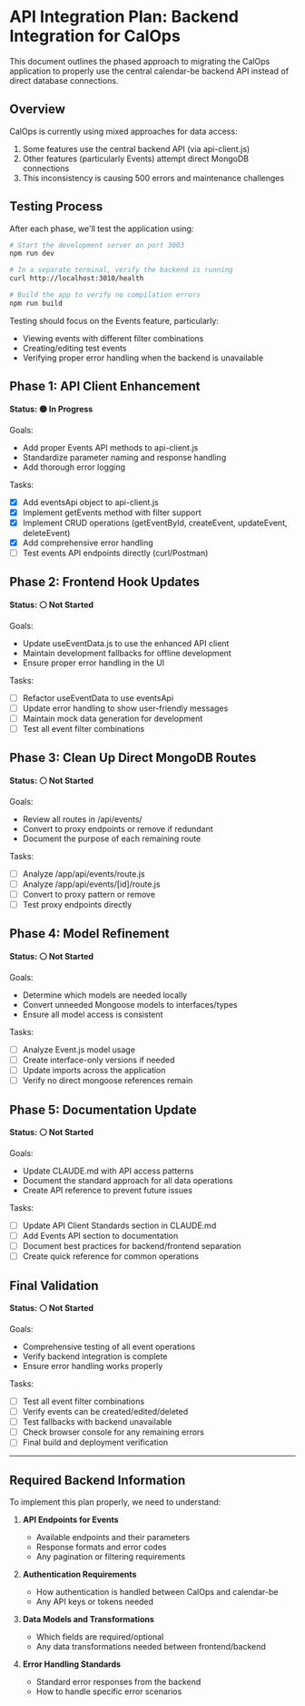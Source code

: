 # API Integration Plan: Backend Integration for CalOps

This document outlines the phased approach to migrating the CalOps application to properly use the central calendar-be backend API instead of direct database connections.

## Overview

CalOps is currently using mixed approaches for data access:
1. Some features use the central backend API (via api-client.js)
2. Other features (particularly Events) attempt direct MongoDB connections
3. This inconsistency is causing 500 errors and maintenance challenges

## Testing Process

After each phase, we'll test the application using:

```bash
# Start the development server on port 3003
npm run dev

# In a separate terminal, verify the backend is running
curl http://localhost:3010/health

# Build the app to verify no compilation errors
npm run build
```

Testing should focus on the Events feature, particularly:
- Viewing events with different filter combinations
- Creating/editing test events
- Verifying proper error handling when the backend is unavailable

## Phase 1: API Client Enhancement

**Status: 🟡 In Progress**

Goals:
- Add proper Events API methods to api-client.js
- Standardize parameter naming and response handling
- Add thorough error logging

Tasks:
- [x] Add eventsApi object to api-client.js
- [x] Implement getEvents method with filter support
- [x] Implement CRUD operations (getEventById, createEvent, updateEvent, deleteEvent)
- [x] Add comprehensive error handling
- [ ] Test events API endpoints directly (curl/Postman)

## Phase 2: Frontend Hook Updates

**Status: ⚪ Not Started**

Goals:
- Update useEventData.js to use the enhanced API client
- Maintain development fallbacks for offline development
- Ensure proper error handling in the UI

Tasks:
- [ ] Refactor useEventData to use eventsApi
- [ ] Update error handling to show user-friendly messages
- [ ] Maintain mock data generation for development
- [ ] Test all event filter combinations

## Phase 3: Clean Up Direct MongoDB Routes

**Status: ⚪ Not Started**

Goals:
- Review all routes in /api/events/
- Convert to proxy endpoints or remove if redundant
- Document the purpose of each remaining route

Tasks:
- [ ] Analyze /app/api/events/route.js
- [ ] Analyze /app/api/events/[id]/route.js
- [ ] Convert to proxy pattern or remove
- [ ] Test proxy endpoints directly

## Phase 4: Model Refinement

**Status: ⚪ Not Started**

Goals:
- Determine which models are needed locally
- Convert unneeded Mongoose models to interfaces/types
- Ensure all model access is consistent

Tasks:
- [ ] Analyze Event.js model usage
- [ ] Create interface-only versions if needed
- [ ] Update imports across the application
- [ ] Verify no direct mongoose references remain

## Phase 5: Documentation Update

**Status: ⚪ Not Started**

Goals:
- Update CLAUDE.md with API access patterns
- Document the standard approach for all data operations
- Create API reference to prevent future issues

Tasks:
- [ ] Update API Client Standards section in CLAUDE.md
- [ ] Add Events API section to documentation
- [ ] Document best practices for backend/frontend separation
- [ ] Create quick reference for common operations

## Final Validation

**Status: ⚪ Not Started**

Goals:
- Comprehensive testing of all event operations
- Verify backend integration is complete
- Ensure error handling works properly

Tasks:
- [ ] Test all event filter combinations
- [ ] Verify events can be created/edited/deleted
- [ ] Test fallbacks with backend unavailable
- [ ] Check browser console for any remaining errors
- [ ] Final build and deployment verification

---

## Required Backend Information

To implement this plan properly, we need to understand:

1. **API Endpoints for Events**
   - Available endpoints and their parameters
   - Response formats and error codes
   - Any pagination or filtering requirements

2. **Authentication Requirements**
   - How authentication is handled between CalOps and calendar-be
   - Any API keys or tokens needed

3. **Data Models and Transformations**
   - Which fields are required/optional
   - Any data transformations needed between frontend/backend

4. **Error Handling Standards**
   - Standard error responses from the backend
   - How to handle specific error scenarios
